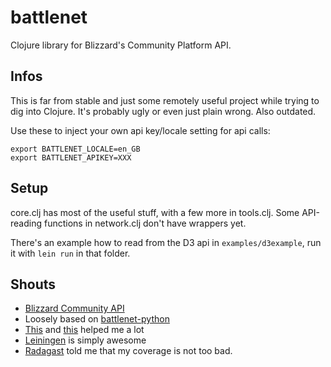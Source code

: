 battlenet
=========

Clojure library for Blizzard's Community Platform API.

Infos
-----
This is far from stable and just some remotely useful project while trying
to dig into Clojure. It's probably ugly or even just plain wrong. Also outdated.

Use these to inject your own api key/locale setting for api calls:
```
export BATTLENET_LOCALE=en_GB
export BATTLENET_APIKEY=XXX
```

Setup
-----
core.clj has most of the useful stuff, with a few more in tools.clj.
Some API-reading functions in network.clj don't have wrappers yet.

There's an example how to read from the D3 api in `examples/d3example`,
run it with `lein run` in that folder.

Shouts
------
* [Blizzard Community API](http://us.battle.net/wow/en/forum/2626217/)
* Loosely based on [battlenet-python](https://github.com/vishnevskiy/battlenet)
* [This](http://java.ociweb.com/mark/clojure/article.html) and [this](http://moxleystratton.com/clojure/clojure-tutorial-for-the-non-lisp-programmer) helped me a lot
* [Leiningen](https://github.com/technomancy/leiningen) is simply awesome
* [Radagast](https://github.com/technomancy/radagast) told me that my coverage is not too bad.
